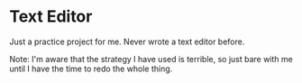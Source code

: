 # Text Editor

Just a practice project for me. Never wrote a text editor before.

Note: I'm aware that the strategy I have used is terrible, so just bare with me until I have the time to redo the whole thing.
